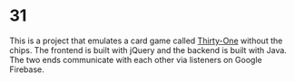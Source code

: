 # 31

This is a project that emulates a card game called [Thirty-One](https://bicyclecards.com/how-to-play/thirty-one) without the chips. The frontend is built with jQuery and the backend is built with Java. The two ends communicate with each other via listeners on Google Firebase.
